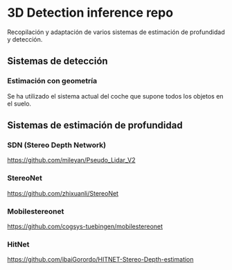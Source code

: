 # 3D Detection inference repo

Recopilación y adaptación de varios sistemas de estimación de profundidad y detección.

## Sistemas de detección

### Estimación con geometría

Se ha utilizado el sistema actual del coche que supone todos los objetos en el suelo.

## Sistemas de estimación de profundidad

### SDN (Stereo Depth Network)

https://github.com/mileyan/Pseudo_Lidar_V2

### StereoNet

https://github.com/zhixuanli/StereoNet

### Mobilestereonet

https://github.com/cogsys-tuebingen/mobilestereonet

### HitNet

https://github.com/ibaiGorordo/HITNET-Stereo-Depth-estimation